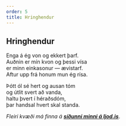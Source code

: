 ```yaml
---
order: 5
title: Hringhendur
---
```


## Hringhendur

Enga á ég von og ekkert þarf.  
Auðnin er mín kvon og þessi vísa  
er minn einkasonur ― ævistarf.  
Aftur upp frá honum mun ég rísa.

Þótt ól sé hert og ausan tóm  
og útlit svert að vanda,  
haltu þvert í héraðsdóm,  
þar handsal hvert skal standa.

*Fleiri kvæði má finna á* ***[síðunni minni á ljod.is](http://www.ljod.is/index.php/ljod/view_poet/3763)***.
